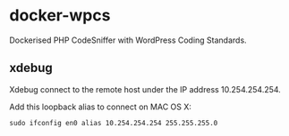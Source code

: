# docker-wpcs
Dockerised PHP CodeSniffer with WordPress Coding Standards.

## xdebug
Xdebug connect to the remote host under the IP address 10.254.254.254.

Add this loopback alias to connect on MAC OS X:

```
sudo ifconfig en0 alias 10.254.254.254 255.255.255.0
```
